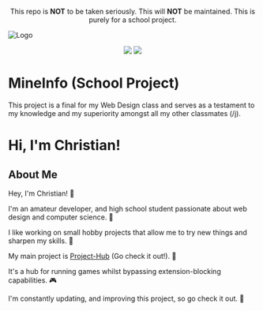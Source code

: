 <div align="center">
  <p>This repo is <strong>NOT</strong> to be taken seriously. This will <strong>NOT</strong> be maintained. This is purely for a school project.</p>
</div>

![Logo](https://i.ibb.co/B2bPtzP/mineinfo-title.png)

<div align="center">
  <img src="https://img.shields.io/github/last-commit/unbl0ck/mineinfo_school?logo=git&style=for-the-badge">
  <img src="https://img.shields.io/maintenance/no/2022?style=for-the-badge">
</div>

# MineInfo (School Project)
This project is a final for my Web Design class and serves as a testament to my knowledge and my superiority amongst all my other classmates (/j).

# Hi, I'm Christian!

## About Me
<p>Hey, I'm Christian! 👋</p>
<p>I'm an amateur developer, and high school student passionate about web design and computer science. 🌟</p>
<p>I like working on small hobby projects that allow me to try new things and sharpen my skills. 🎨</p>
<p>My main project is <a href="https://unbl0ck.github.io/">Project-Hub</a> (Go check it out!). 🚀</p>
<p>It's a hub for running games whilst bypassing extension-blocking capabilities. 🎮</p>
<p>I'm constantly updating, and improving this project, so go check it out. 🔄</p>
